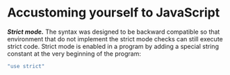 # Accustoming yourself to JavaScript
***Strict mode.*** The syntax was designed to be backward compatible so that environment that do not implement the strict mode checks can still execute strict code. Strict mode is enabled in a program by adding a special string constant at the very beginning of the program:
```javascript
"use strict"
```  